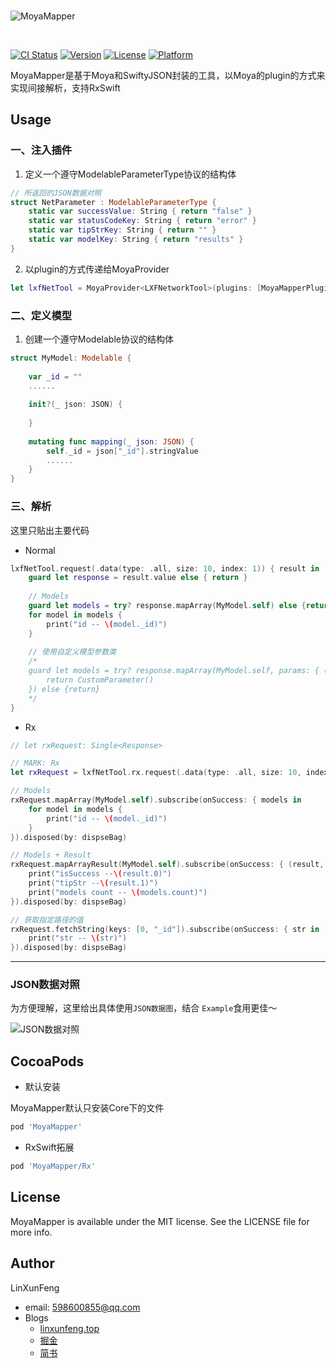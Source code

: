 <br>

![MoyaMapper](https://github.com/LinXunFeng/MoyaMapper/raw/master/Screenshots/MoyaMapper.png)



<br>

[![CI Status](https://img.shields.io/travis/LinXunFeng/MoyaMapper.svg?style=flat)](https://travis-ci.org/LinXunFeng/MoyaMapper)
[![Version](https://img.shields.io/cocoapods/v/MoyaMapper.svg?style=flat)](https://cocoapods.org/pods/MoyaMapper)
[![License](https://img.shields.io/cocoapods/l/MoyaMapper.svg?style=flat)](https://cocoapods.org/pods/MoyaMapper)
[![Platform](https://img.shields.io/cocoapods/p/MoyaMapper.svg?style=flat)](https://cocoapods.org/pods/MoyaMapper)



MoyaMapper是基于Moya和SwiftyJSON封装的工具，以Moya的plugin的方式来实现间接解析，支持RxSwift

## Usage

### 一、注入插件 

1. 定义一个遵守ModelableParameterType协议的结构体

```swift
// 所返回的JSON数据对照
struct NetParameter : ModelableParameterType {
    static var successValue: String { return "false" }
    static var statusCodeKey: String { return "error" }
    static var tipStrKey: String { return "" }
    static var modelKey: String { return "results" }
}
```

2. 以plugin的方式传递给MoyaProvider

```swift
let lxfNetTool = MoyaProvider<LXFNetworkTool>(plugins: [MoyaMapperPlugin(NetParameter.self)])
```

### 二、定义模型

1. 创建一个遵守Modelable协议的结构体

```swift
struct MyModel: Modelable {
    
    var _id = ""
    ......
    
    init?(_ json: JSON) {
        
    }
    
    mutating func mapping(_ json: JSON) {
        self._id = json["_id"].stringValue
        ......
    }
}
```



### 三、解析

这里只贴出主要代码

- Normal

```swift
lxfNetTool.request(.data(type: .all, size: 10, index: 1)) { result in
    guard let response = result.value else { return }
    
    // Models
    guard let models = try? response.mapArray(MyModel.self) else {return}
    for model in models {
        print("id -- \(model._id)")
    }
    
    // 使用自定义模型参数类
    /*
    guard let models = try? response.mapArray(MyModel.self, params: { () -> (ModelableParameterType) in
        return CustomParameter()
    }) else {return}
    */
}
```

- Rx

```swift
// let rxRequest: Single<Response>

// MARK: Rx
let rxRequest = lxfNetTool.rx.request(.data(type: .all, size: 10, index: 1))

// Models
rxRequest.mapArray(MyModel.self).subscribe(onSuccess: { models in
    for model in models {
        print("id -- \(model._id)")
    }
}).disposed(by: dispseBag)

// Models + Result
rxRequest.mapArrayResult(MyModel.self).subscribe(onSuccess: { (result, models) in
    print("isSuccess --\(result.0)")
    print("tipStr --\(result.1)")
    print("models count -- \(models.count)")
}).disposed(by: dispseBag)

// 获取指定路径的值
rxRequest.fetchString(keys: [0, "_id"]).subscribe(onSuccess: { str in
    print("str -- \(str)")
}).disposed(by: dispseBag)
```



<hr>



### JSON数据对照

为方便理解，这里给出具体使用`JSON数据图`，结合 `Example`食用更佳～

![JSON数据对照](https://github.com/LinXunFeng/MoyaMapper/raw/master/Screenshots/JSON数据对照.png)



## CocoaPods

- 默认安装

MoyaMapper默认只安装Core下的文件

```ruby
pod 'MoyaMapper'
```



- RxSwift拓展

```ruby
pod 'MoyaMapper/Rx'
```



## License

MoyaMapper is available under the MIT license. See the LICENSE file for more info.



## Author

LinXunFeng

- email: 598600855@qq.com
- Blogs
  - [linxunfeng.top](http://linxunfeng.top/)
  - [掘金](https://juejin.im/user/58f8065e61ff4b006646c72d/posts)
  -  [简书](https://www.jianshu.com/u/31e85e7a22a2)